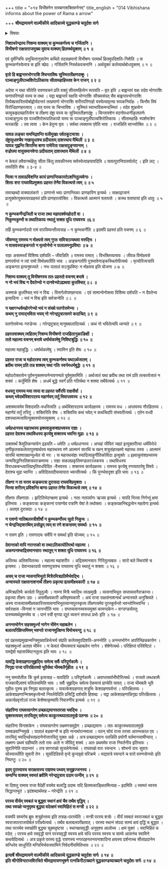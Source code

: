 +++
title = "०१४ विभीषणेन रामबाणशक्तिवर्णनम्"
title_english = "014 Vibhishana informs about the power of Rama s arrow"

+++
**श्रीमद्रामायणे वाल्मीकीये आदिकाव्ये युद्धकाण्डे चतुर्दशः सर्गः**


<details><summary>विषयाः</summary>

विभीषणेन रावणंप्रति कुंभकर्णादीनां युधिरामाग्रेऽवस्थानस्यापिदुश्शकत्वोक्तिपूर्वकं रामायसीताप्रत्यर्पणचोदना ॥ १ ॥

</details>


**निशाचरेन्द्रस्य निशम्य वाक्यम् स कुम्भकर्णस्य च गर्जितानि ।  
विभीषणो राक्षसराजमुख्य मुवाच वाक्यम् हितमर्थयुक्तम् ॥ १ ॥**

एवं दुर्मन्त्रिभिः प्रभुचित्तानुसारेण कथिते तदसहमानो विभीषणः परमार्थं हितमुपदिशति-निशेति ॥ स कुम्भकर्णस्येत्यत्र स इति च्छेदः । गर्जितानि निरर्थकवचनानि । अर्थयुक्तं कर्तव्यार्थबोधयुक्तम् ॥ १ ॥



**वृतो हि बाह्वन्तरभोगराशि श्चिन्ताविषः सुस्मिततीक्षणदम्ष्ट्रः ।  
पञ्चाङ्गुलीपञ्चशिरोऽतिकायः सीतामहाहिस्तव केन राजन् ॥ २ ॥**

अदेया न यथा सीतेति रावणवचनं प्रति वक्तुं सीतामहित्वेन रूपयति – वृत इति ॥ बाह्वन्तरं वक्षः तदेव भोगराशिः फणापरिणाहो यस्य स तथा । यद्वा बाह्वन्तरे वक्षसि भोगराशिः सौख्यसंपत् सैव बाह्वन्तरभोगराशिः तिर्यक्प्रसारितयोर्बाह्वोर्यदन्तरं तत्प्रमाणो भोगराशिः शरीरपरिणाहो यस्येत्यावृत्त्या रूपकनिर्वाहः । चिन्तैव विषं विरोधिप्राणहरत्वात् । तत् यस्य सः चिन्ताविषः । सुस्मितं स्वाभाविकमन्दस्मितं । तदेव शुभ्रत्वेन कामुकहृदयहारित्वेन च तीक्ष्णा दंष्ट्रा यस्य सः सुस्मिततीक्ष्णदंष्ट्रः । चिन्तावशेन वदनोपधानीकृतपाणेः पञ्चाङ्गुल्य एव पञ्चशिरोरूपातिकायो यस्य सः पञ्चाङ्गुलीपञ्चशिरोतिकायः । सीतामहाहिः स्पर्शमात्रेण मारकाहिः । तव त्वया । केन हेतुना वृतः । सर्वथा त्यक्तव्य एवेति भावः । राजन्निति सान्त्वोक्तिः ॥ २ ॥



**यावन्न लङ्का समभिद्रवन्ति वलीमुखाः पर्वतकूटमात्राः ।  
दंष्ट्रायुधाश्चैव नखायुधाश्च प्रदीयताम् दाशरथाय मैथिली ॥ ३ ॥  
यावन्न गृह्णन्ति शिराम्सि बाणा रामेरिता राक्षसपुङ्गवानाम् ।  
वज्रोपमा वायुसमानवेगाः प्रदीयताम् दाशरथाय मैथिली ॥ ४ ॥**

न केवलं तवैवानर्थहेतुः सीता किंतु तावकीनस्य सर्वस्येत्याहयावदिति ॥ यावत्पुरानिपातयोर्लट् । इति लट् । तावदिति शेषः ॥ ३-४ ॥



**भित्वा न तावत्प्रविशन्ति कायं प्राणान्तिकास्तेऽशनितुल्यवेगाः ।  
शिताः शरा राघवविप्रमुक्ताः प्रहस्त तेनैव विकत्थसे त्वम् ॥ ॥ ५**

तावच्छब्दो वाक्यालंकारे । प्राणान्ते भवाः प्राणान्तिकाः प्राणहारिण इत्यर्थः । साक्षाद्राजानं प्रत्युक्तेरयुक्तत्वात्प्रहस्तं प्रति प्राणहरत्वोक्तिः । विकत्थसे आत्मानं श्लाघसे । कस्थ श्लाघायां इति धातुः ॥ ५ ॥



**न कुम्भकर्णेन्द्रजितौ च राजा तथा महापार्श्वमहोदरौ वा ।  
निकुम्भकुम्भौ च तथातिकायः स्थातुं सक्ता युधि राघवस्य ॥६॥**

तर्हि कुम्भकर्णादयो रामं वारयिष्यन्तीत्यत्राह – न कुम्भकर्णेति ॥ इदमपि प्रहस्तं प्रति वचनम् ॥ ६ ॥

**जीवम्स्तु रामस्य न मोक्ष्यसे त्वम् गुप्तः सवित्राऽप्यथवा मरुद्भिः ।  
न वासवस्याङ्कगतो न मृत्योर्नभो न पातालमनुप्रविष्टः ॥ ७ ॥**

राज्ञः असामर्थ्यं विशिष्य दर्शयति – जीवन्निति ॥ रामस्य रामात् । विभक्तिव्यत्ययः । जीवन्न विमोक्ष्यसे प्राणपर्यन्तं न त्वां रामो विमोक्ष्यतीति भावः । अङ्कगतोपि पुत्रभावेनाङ्कस्थितोपीत्यर्थः । मृत्योरित्यत्रापि अङ्कगत इत्यनुषज्यते । नभः पातालं वाऽनुप्रविष्टः न मोक्ष्यस इति योजना ॥ ७ ॥



**निशम्य वाक्यम् तु विभीषणस्य ततः प्रहस्तो वचनम् बभाषे ।  
न नो भयं विद्म न दैवतेभ्यो न दानवेभ्योऽह्यथवा कुतश्चित् ॥ ८ ॥**

अस्माकं कुतश्चित् भयं न विद्म । विसर्गलोपश्छान्दसः । एवं सामान्येनोक्त्वा विशिष्य दर्शयति – न दैवतेभ्य इत्यादिना । भयं न विद्म इति सर्वत्रान्वेति ॥ ८ ॥



**न यक्षगन्धर्वमहोरगेभ्यो भयं न संख्ये पतगोत्तमेभ्यः ।  
कथम् नु रामाद्भविता भयम् नो नरेन्द्रपुत्रात्समरे कदाचित् ॥ ९ ॥**

पतगोत्तमेभ्यः गरुडेभ्यः । नरेन्द्रपुत्रात् मानुषबालादित्यर्थः । कथं नो भवितेत्यपि ध्वन्यते ॥ ९ ॥



**प्रहस्तवाक्यम् त्वहितम् निशम्य विभीषणो राजहितानुकाङिक्षी ।  
ततो महात्मा वचनम् बभाषे धर्मार्थकामेषु निविष्टबुद्धिः ॥ १० ॥**

महात्मा महाबुद्धिः । धर्मार्थकामेषु । स्वामिन इति शेषः ॥ १० ॥



**प्रहस्त राजा च महोदरश्च त्वम् कुम्भकर्णश्च यथाऽर्थजातम् ।  
ब्रवीथ रामम् प्रति तन्न शक्यम् यथा गतिः स्वर्गमधर्मबुद्धेः ॥ ११ ॥**

महोदरोक्तत्वेन पूर्वमनुक्तमप्यनेनावगम्यते पूर्वमुक्तमिति । अर्थजातं यथा ब्रवीथ तथा रामं प्रति तत्कार्यजातं न शक्यं । कर्तुमिति शेषः । अधर्म बुद्धेः स्वर्गं प्रति गतिर्यथा न शक्या तथैवेत्यर्थः ॥ ११ ॥



**वधस्तु रामस्य मया त्वया वा प्रहस्त सर्वैरपि राक्षसैर्वा ।  
कथम् भवेदर्थविशारदस्य महार्णवम् तर्तु मिवाप्लवस्य ॥ १२ ॥**

अशक्यत्वमेव विशदयति-वधस्त्विति ॥ अर्थविशारदस्य कार्यदक्षस्य । रामस्य वधः । अप्लवस्य नौरहितस्य । महार्णवं तर्तुं तरितुं । शक्तिरिति शेषः । शक्तिरिव कथं भवेत् न कथंचिदपि संभवतीत्यर्थः । एतेन वध्यौ दशरथात्मजावित्युक्तस्योत्तरमुक्तम् ॥ १२ ॥



**धर्मप्रधानस्य महारथस्य इक्स्वाकुवम्शप्रभवस्य राज्ञः ।  
प्रहस्त देवाश्च तथाविधस्य कृत्येषु शक्तस्य भवन्ति मूढाः ॥ १३ ॥**

उक्तमर्थं कैमुतिकन्यायेन द्रढयति – धमेति ॥ धर्मप्रधानस्य । अप्यहं जीवितं जह्यां इत्युक्तरीत्या धर्मविरोधे तृणीकृतसकलेतरपुरुषार्थस्य महारथस्य रणे आत्मानं सारथिं च रक्षन् शत्रुसंहारक्षमो महारथः तस्य । आत्मानं सारथिं चाश्वान्रक्षन्युध्येत यो नरः । स महारथसंज्ञः स्यादित्याहुर्नीतिकोविदाः इत्युक्तेः ॥ इक्ष्वाकुवंशप्रभवस्य जन्मसिद्धनिरतिशयपराक्रमस्य । राज्ञः सकलप्रकृतिमण्डलरञ्जकस्य । तथाविधस्य विराधकबन्धवालिप्रभृतिवधविदित -वैभवस्य । शक्तस्य कार्यदक्षस्य । रामस्य कृत्येषु रणव्यापारेषु विषये । देवाश्च मूढा भवन्ति । अविदिततदीयव्यापारा भवन्तीत्यर्थः । किं पुनर्भवादृशा इति भावः ॥ १३ ॥



**तीक्ष्णा न ता यत्तव कङ्कपत्रा दुरासदा राघवविप्रमुक्ताः ।  
भित्त्वा शरीरम् प्रविशन्ति बाणाः प्रहस्त तेनैव विकत्थसे त्वम् ॥ १४ ॥**

तीक्ष्णाः तीक्ष्णाग्राः । झटितिभेदनक्षमा इत्यर्थः । नताः नतपर्वाणः ऋजव इत्यर्थः । सपदि भित्त्वा निर्गन्तुं क्षमा इतिभावः । कङ्कपत्राः कङ्कानां पत्राण्येव पत्राणि येषां ते तथोक्ताः । कङ्कपक्षनिबद्धत्वेन महावेगा इत्यर्थः । अतएव दुरासदाः ॥ १४ ॥



**न रावणो नातिबलस्त्रीशीर्षो न कुम्भकर्णोस्य सुतो निकुभः ।  
न चेन्द्रजिद्दाशरथिम् प्रसोढुम् त्वम् वा रणे शक्रसमम् समर्थाः ॥ १५ ॥**

न रावण इति । रावणादयः सर्वेपि न समर्था इति योज्यम् ॥ १५ ॥



**देवान्तको वापि नरान्तको वा तथाऽतिकायोतिरथो महात्मा ।  
अकम्पनश्चाद्रिसमानसारः स्थातुम् न शक्ता युधि राघवस्य ॥ १६ ॥**

अतिरथः अतिशयितरथः । महात्मा महाशरीरः । अद्रिसमानसारः गिरितुल्यबलः । सारो बले स्थिरांशे च इत्यमरः । देवान्तकादयो रावणपुत्राश्च राघवस्य युधि स्थातुं न शक्ताः ॥ १६ ॥



**अयम् च राजा न्यसनाभिभूतो मित्रैरमित्रप्रतिमैर्भवद्भिः ।  
अन्वास्यते राक्षसनाशनार्थे तीक्ष्णः प्रकृत्या ह्यसमीक्ष्यकारी ॥ १७ ॥**

अमित्रप्रतिभैः कार्यतो रिपुतुल्यैः । नाम्ना मित्रैः भवद्भिः त्वत्प्रमुखैः । व्यसनाभिभूतः सप्तव्यसनैराक्रान्तः। प्रकृत्या तीक्ष्णः उग्रः । असमीक्ष्यकारी अविमृश्यकारी । अयं राजा राक्षसंनाशनार्थं अन्वास्यते अनुस्रियते । अस्य राजत्वासमीक्ष्यकारित्वव्यसनाभिभूतत्वान्यपुरस्कृत्य तीक्ष्णत्वमेव पुरस्कुर्वन्तो भवन्तोभिभवन्ति । सर्वराक्षस -विनाशं न जानन्तीति भावः । सप्तव्यसनस्वरूपमुक्तं कामन्दकेन – वाग्दण्डयोस्तु पारुष्यमर्थदूषणमेव च । पानं स्त्री मृगया द्यूतं व्यसनं सप्तधा प्रभोः इति ॥ १७ ॥



**अनन्तभोगेन सहस्रमूर्ध्ना नागेन भीमेन महाबलेन ।  
बलात्परिक्षिप्तमिमम् भवन्तो राजानमुत्क्षिप्य विमोचयन्तु ॥ १८ ॥**

एवं प्रहस्तप्रमुखान्मन्त्रिमुख्यान्निर्भर्त्स्य संप्रति कर्तव्यमुपदिशति-अनन्तेति ॥ अनन्तभोगेन अपरिच्छिन्नकायेन । सहस्रमूर्ध्ना अतएव भीमेन । न केवलं भीमत्वमात्रं महाबलेन नागेन । शेषेणेत्यर्थः। परिक्षिप्तं परिवेष्टितं । रामद्वेषो महासर्पवेष्टनतुल्य इति भावः ॥ १८ ॥



**यावद्धि केशग्रहणात्सुहृद्भिः समेत्य सर्वैः परिपूर्णकामैः ।  
निगृह्य राजा परिरक्षितव्यो भूतैर्यथा भीमबलैर्गृहीतः ॥ १९ ॥**

ननु समयोतीतः किं कुर्म इत्यत्राह – यावदिति ॥ परिपूर्णकामैः । अवाप्तसर्वाभीष्टैरित्यर्थः । राजतो लब्धकामैः राजकार्येऽवश्यं यतितव्यमिति भावः । सर्वैः सुहृद्भिः समेत्य ऐकमत्यं प्राप्येति यावत् । राजा भीमबलैः भूतैः गृहीतः पुरुष इव निगृह्य बलात्कृत्य । यावत्केशग्रहणात् शत्रुभिः केशग्रहणपर्यन्तं । परिरक्षितव्यः । आकेशप्रहणान्मित्रमकृत्येभ्यो निवर्तयेदिति प्रसिद्धिं दर्शयति हिशब्दः । यद्वा आकेशग्रहणान्निगृह्य परिरक्षितव्यः । अकार्यप्रवृत्तोऽयं राजा केशेष्वाकृष्यापि निवारणीय इत्यर्थः ॥ १९ ॥



**संहारिणा राघवसागरेण प्रच्छाद्यमानस्तरसा भवद्भिः ।  
युक्तस्त्वयम् तारयितुम् समेत्य काकुत्स्थपातालमुखे पतन्सः ॥ २० ॥**

संहारिणा विनाशकेन । राघवसागरेण लक्ष्मणसमुद्रेण । प्रच्छाद्यमानः । ततः काकुत्स्थपातालमुखे रामबडवाग्निमुखे । पातालं बडबाग्नौ च इति नानार्थरत्नमाला । पतन् सोयं राजा तरसा आरम्भकाल एव । तारयितुं भवद्भिर्हस्तप्रदानेनोत्तारयितुं युक्तः अर्हः । अत्र प्रच्छाद्यमानः पतन्निति प्रयोगौ वर्तमानसामीप्यात् । लक्ष्मणः प्रथमं ग्रहीष्यति ततो रामः अतो न जीवितुं शक्यं । अतः प्रथममेव राजा निवर्तनीय इतिभावः । सुवारिणेति पाठान्तरं । तत्र सागरपक्षे सुजलेनेत्यर्थः । राघवपक्षे वारः स्यन्दनः । शोभनो वारः सुवारः सोस्यास्तीति सुवारी तेन । सूर्यादिदिवसे वृन्दे कुन्दवृक्षे परिक्रमे । मद्यपात्रे स्यन्दने च वारो वरुणसेनयोः इति निघण्टुः ॥ २० ॥



**इदम् पुरस्यास्य सराक्षसस्य राज्ञश्च पथ्यम् ससुहृज्जनस्य ।  
सम्यग्घि वाक्यम् स्वमतं ब्रवीमि नरेन्द्रपुत्राय ददाम पत्नीम् ॥ २१ ॥**

मा दिशतु रामाय राजा वैदेहीं वयमेव बलाद्धि ददामः यदि हितमाकाङ्क्षितमित्याह – इदमिति ॥ स्वमतं स्वस्य सिद्धान्तभूतं । इदंशब्दार्थमाह – नरेन्द्रेति ॥ २१ ॥



**परस्य वीर्यम् स्वबलं च बुद्ध्वा स्थानं क्षयं चैव तथैव वृद्धिम् ।  
तथा स्वपक्षे प्यनुमृश्य बुद्ध्या वदेत्क्षमं स्वामिहितं स मन्त्री ॥ २२ ॥**

वयमपि सम्यगेव ब्रूमः शत्रुर्हन्तव्य इति तत्राह–परस्येति । मन्त्री परस्य शत्रोः । वीर्यं स्वबलं स्वराजबलं च बुद्ध्वा स्वराजपरराजयोर्बलं परीक्ष्येत्यर्थः । तथैव बलाबलपरीक्षावत् । परस्य स्थानं संपदा साम्यं क्षयं वृद्धिं च बुद्ध्वा । तथा परस्येव स्वपक्षेपि बुद्ध्या सूक्ष्मदृष्टया
। स्थानक्षयवृद्धीः अनुमृश्य आलोच्य । क्षमं युक्तं । स्वाभिहितं च वदेत् । परस्य क्षये स्ववृद्धौ यानं परस्यवृद्धौ स्वस्य क्षये संधि परस्य स्वस्य च साम्ये आसनंच स्वामिने कथयेदित्यर्थः । अत्र प्रकृते परस्य वृद्धेः रावणस्य नगरदहनतनयनाशादिना क्षयस्य दर्शनाच्च सीताप्रदानेन सन्धिरेव साधुरिति मन्त्रिभिर्भवत्स्वामिने निवेदनीयमितिभावः ॥ २२ ॥

**इत्यार्षे श्रीमद्रामायणे वाल्मीकीये आदिकाव्ये युद्धकाण्डे चतुर्दशः सर्गः ॥ १४ ॥  
इति श्रीगोविन्दराजविरचिते श्रीमद्रामायणभूषणे रत्नकिरीटाख्याने युद्धकाण्डव्याख्याने चतुर्दशः सर्गः ॥ १४ ॥**
